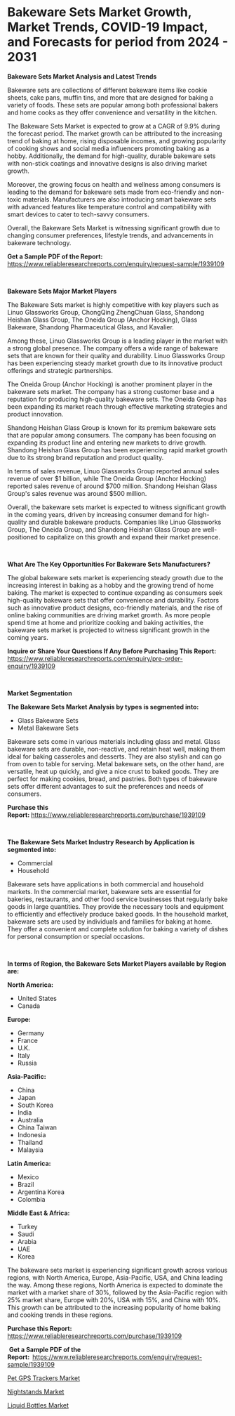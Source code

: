<p><h1>Bakeware Sets Market Growth, Market Trends, COVID-19 Impact, and Forecasts for period from 2024 - 2031</h1></p><p><strong>Bakeware Sets Market Analysis and Latest Trends</strong></p>
<p><p>Bakeware sets are collections of different bakeware items like cookie sheets, cake pans, muffin tins, and more that are designed for baking a variety of foods. These sets are popular among both professional bakers and home cooks as they offer convenience and versatility in the kitchen.</p><p>The Bakeware Sets Market is expected to grow at a CAGR of 9.9% during the forecast period. The market growth can be attributed to the increasing trend of baking at home, rising disposable incomes, and growing popularity of cooking shows and social media influencers promoting baking as a hobby. Additionally, the demand for high-quality, durable bakeware sets with non-stick coatings and innovative designs is also driving market growth.</p><p>Moreover, the growing focus on health and wellness among consumers is leading to the demand for bakeware sets made from eco-friendly and non-toxic materials. Manufacturers are also introducing smart bakeware sets with advanced features like temperature control and compatibility with smart devices to cater to tech-savvy consumers.</p><p>Overall, the Bakeware Sets Market is witnessing significant growth due to changing consumer preferences, lifestyle trends, and advancements in bakeware technology.</p></p>
<p><strong>Get a Sample PDF of the Report:&nbsp;</strong> <a href="https://www.reliableresearchreports.com/enquiry/request-sample/1939109">https://www.reliableresearchreports.com/enquiry/request-sample/1939109</a></p>
<p>&nbsp;</p>
<p><strong>Bakeware Sets Major Market Players</strong></p>
<p><p>The Bakeware Sets market is highly competitive with key players such as Linuo Glassworks Group, ChongQing ZhengChuan Glass, Shandong Heishan Glass Group, The Oneida Group (Anchor Hocking), Glass Bakeware, Shandong Pharmaceutical Glass, and Kavalier. </p><p>Among these, Linuo Glassworks Group is a leading player in the market with a strong global presence. The company offers a wide range of bakeware sets that are known for their quality and durability. Linuo Glassworks Group has been experiencing steady market growth due to its innovative product offerings and strategic partnerships. </p><p>The Oneida Group (Anchor Hocking) is another prominent player in the bakeware sets market. The company has a strong customer base and a reputation for producing high-quality bakeware sets. The Oneida Group has been expanding its market reach through effective marketing strategies and product innovation.</p><p>Shandong Heishan Glass Group is known for its premium bakeware sets that are popular among consumers. The company has been focusing on expanding its product line and entering new markets to drive growth. Shandong Heishan Glass Group has been experiencing rapid market growth due to its strong brand reputation and product quality.</p><p>In terms of sales revenue, Linuo Glassworks Group reported annual sales revenue of over $1 billion, while The Oneida Group (Anchor Hocking) reported sales revenue of around $700 million. Shandong Heishan Glass Group's sales revenue was around $500 million.</p><p>Overall, the bakeware sets market is expected to witness significant growth in the coming years, driven by increasing consumer demand for high-quality and durable bakeware products. Companies like Linuo Glassworks Group, The Oneida Group, and Shandong Heishan Glass Group are well-positioned to capitalize on this growth and expand their market presence.</p></p>
<p>&nbsp;</p>
<p><strong>What Are The Key Opportunities For Bakeware Sets Manufacturers?</strong></p>
<p><p>The global bakeware sets market is experiencing steady growth due to the increasing interest in baking as a hobby and the growing trend of home baking. The market is expected to continue expanding as consumers seek high-quality bakeware sets that offer convenience and durability. Factors such as innovative product designs, eco-friendly materials, and the rise of online baking communities are driving market growth. As more people spend time at home and prioritize cooking and baking activities, the bakeware sets market is projected to witness significant growth in the coming years.</p></p>
<p><strong>Inquire or Share Your Questions If Any Before Purchasing This Report:</strong> <a href="https://www.reliableresearchreports.com/enquiry/pre-order-enquiry/1939109">https://www.reliableresearchreports.com/enquiry/pre-order-enquiry/1939109</a></p>
<p>&nbsp;</p>
<p><strong>Market Segmentation</strong></p>
<p><strong>The Bakeware Sets Market Analysis by types is segmented into:</strong></p>
<p><ul><li>Glass Bakeware Sets</li><li>Metal Bakeware Sets</li></ul></p>
<p><p>Bakeware sets come in various materials including glass and metal. Glass bakeware sets are durable, non-reactive, and retain heat well, making them ideal for baking casseroles and desserts. They are also stylish and can go from oven to table for serving. Metal bakeware sets, on the other hand, are versatile, heat up quickly, and give a nice crust to baked goods. They are perfect for making cookies, bread, and pastries. Both types of bakeware sets offer different advantages to suit the preferences and needs of consumers.</p></p>
<p><strong>Purchase this Report:&nbsp;</strong><a href="https://www.reliableresearchreports.com/purchase/1939109">https://www.reliableresearchreports.com/purchase/1939109</a></p>
<p>&nbsp;</p>
<p><strong>The Bakeware Sets Market Industry Research by Application is segmented into:</strong></p>
<p><ul><li>Commercial</li><li>Household</li></ul></p>
<p><p>Bakeware sets have applications in both commercial and household markets. In the commercial market, bakeware sets are essential for bakeries, restaurants, and other food service businesses that regularly bake goods in large quantities. They provide the necessary tools and equipment to efficiently and effectively produce baked goods. In the household market, bakeware sets are used by individuals and families for baking at home. They offer a convenient and complete solution for baking a variety of dishes for personal consumption or special occasions.</p></p>
<p>&nbsp;</p>
<p><strong>In terms of Region, the Bakeware Sets Market Players available by Region are:</strong></p>
<p>
    <p> <strong> North America: </strong>
        <ul>
            <li>United States</li>
            <li>Canada</li>
        </ul>
        </p> 
    <p> <strong> Europe: </strong>
        <ul>
            <li>Germany</li>
            <li>France</li>
            <li>U.K.</li>
            <li>Italy</li>
            <li>Russia</li>
        </ul>
        </p> 
    <p> <strong> Asia-Pacific: </strong>
        <ul>
            <li>China</li>
            <li>Japan</li>
            <li>South Korea</li>
            <li>India</li>
            <li>Australia</li>
            <li>China Taiwan</li>
            <li>Indonesia</li>
            <li>Thailand</li>
            <li>Malaysia</li>
        </ul>
        </p> 
    <p> <strong> Latin America: </strong>
        <ul>
            <li>Mexico</li>
            <li>Brazil</li>
            <li>Argentina Korea</li>
            <li>Colombia</li>
        </ul>
        </p> 
    <p> <strong> Middle East & Africa: </strong>
        <ul>
            <li>Turkey</li>
            <li>Saudi</li>
            <li>Arabia</li>
            <li>UAE</li>
            <li>Korea</li>
        </ul>
    </p>
    </p>
<p><p>The bakeware sets market is experiencing significant growth across various regions, with North America, Europe, Asia-Pacific, USA, and China leading the way. Among these regions, North America is expected to dominate the market with a market share of 30%, followed by the Asia-Pacific region with 25% market share, Europe with 20%, USA with 15%, and China with 10%. This growth can be attributed to the increasing popularity of home baking and cooking trends in these regions.</p></p>
<p><strong>Purchase this Report: </strong><a href="https://www.reliableresearchreports.com/purchase/1939109">https://www.reliableresearchreports.com/purchase/1939109</a></p>
<p>&nbsp;<strong>Get a Sample PDF of the Report:&nbsp;&nbsp;</strong><a href="https://www.reliableresearchreports.com/enquiry/request-sample/1939109">https://www.reliableresearchreports.com/enquiry/request-sample/1939109</a></p>
<p><strong></strong></p>
<p><p><a href="https://github.com/beatblasta/Market-Research-Report-List-2/blob/main/pet-gps-trackers-market.md">Pet GPS Trackers Market</a></p><p><a href="https://github.com/shotows/Market-Research-Report-List-1/blob/main/nightstands-market.md">Nightstands Market</a></p><p><a href="https://github.com/angelajermaine/Market-Research-Report-List-2/blob/main/liquid-bottles-market.md">Liquid Bottles Market</a></p></p>